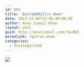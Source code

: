 ```yaml
---
id: 865
title: 'Quora&#8217;s down'
date: 2013-12-06T15:46:49+00:00
author: Anas Ismail Khan
layout: post
guid: http://anasismail.com/?p=865
permalink: /quoras-down
categories:
  - Uncategorized
---
```

![](http://farm8.staticflickr.com/7389/11238102733_e8f34f296f_o.png)